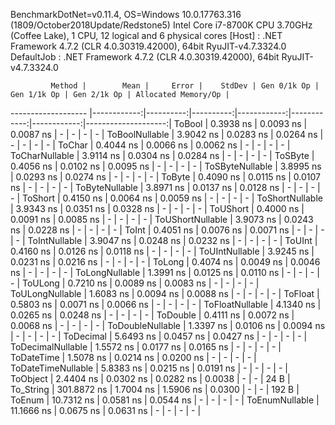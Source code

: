 
BenchmarkDotNet=v0.11.4, OS=Windows 10.0.17763.316 (1809/October2018Update/Redstone5)
Intel Core i7-8700K CPU 3.70GHz (Coffee Lake), 1 CPU, 12 logical and 6 physical cores
  [Host]     : .NET Framework 4.7.2 (CLR 4.0.30319.42000), 64bit RyuJIT-v4.7.3324.0
  DefaultJob : .NET Framework 4.7.2 (CLR 4.0.30319.42000), 64bit RyuJIT-v4.7.3324.0


             Method |        Mean |     Error |    StdDev | Gen 0/1k Op | Gen 1/1k Op | Gen 2/1k Op | Allocated Memory/Op |
------------------- |------------:|----------:|----------:|------------:|------------:|------------:|--------------------:|
             ToBool |   0.3938 ns | 0.0093 ns | 0.0087 ns |           - |           - |           - |                   - |
     ToBoolNullable |   3.9042 ns | 0.0283 ns | 0.0264 ns |           - |           - |           - |                   - |
             ToChar |   0.4044 ns | 0.0066 ns | 0.0062 ns |           - |           - |           - |                   - |
     ToCharNullable |   3.9114 ns | 0.0304 ns | 0.0284 ns |           - |           - |           - |                   - |
            ToSByte |   0.4056 ns | 0.0102 ns | 0.0095 ns |           - |           - |           - |                   - |
    ToSByteNullable |   3.8995 ns | 0.0293 ns | 0.0274 ns |           - |           - |           - |                   - |
             ToByte |   0.4090 ns | 0.0115 ns | 0.0107 ns |           - |           - |           - |                   - |
     ToByteNullable |   3.8971 ns | 0.0137 ns | 0.0128 ns |           - |           - |           - |                   - |
            ToShort |   0.4150 ns | 0.0064 ns | 0.0059 ns |           - |           - |           - |                   - |
    ToShortNullable |   3.9343 ns | 0.0351 ns | 0.0328 ns |           - |           - |           - |                   - |
           ToUShort |   0.4000 ns | 0.0091 ns | 0.0085 ns |           - |           - |           - |                   - |
   ToUShortNullable |   3.9073 ns | 0.0243 ns | 0.0228 ns |           - |           - |           - |                   - |
              ToInt |   0.4051 ns | 0.0076 ns | 0.0071 ns |           - |           - |           - |                   - |
      ToIntNullable |   3.9047 ns | 0.0248 ns | 0.0232 ns |           - |           - |           - |                   - |
             ToUInt |   0.4160 ns | 0.0126 ns | 0.0118 ns |           - |           - |           - |                   - |
     ToUIntNullable |   3.9245 ns | 0.0231 ns | 0.0216 ns |           - |           - |           - |                   - |
             ToLong |   0.4074 ns | 0.0049 ns | 0.0046 ns |           - |           - |           - |                   - |
     ToLongNullable |   1.3991 ns | 0.0125 ns | 0.0110 ns |           - |           - |           - |                   - |
            ToULong |   0.7210 ns | 0.0089 ns | 0.0083 ns |           - |           - |           - |                   - |
    ToULongNullable |   1.6083 ns | 0.0094 ns | 0.0088 ns |           - |           - |           - |                   - |
            ToFloat |   0.5803 ns | 0.0071 ns | 0.0066 ns |           - |           - |           - |                   - |
    ToFloatNullable |   4.1340 ns | 0.0265 ns | 0.0248 ns |           - |           - |           - |                   - |
           ToDouble |   0.4111 ns | 0.0072 ns | 0.0068 ns |           - |           - |           - |                   - |
   ToDoubleNullable |   1.3397 ns | 0.0106 ns | 0.0094 ns |           - |           - |           - |                   - |
          ToDecimal |   5.6493 ns | 0.0457 ns | 0.0427 ns |           - |           - |           - |                   - |
  ToDecimalNullable |   1.5572 ns | 0.0177 ns | 0.0165 ns |           - |           - |           - |                   - |
         ToDateTime |   1.5078 ns | 0.0214 ns | 0.0200 ns |           - |           - |           - |                   - |
 ToDateTimeNullable |   5.8383 ns | 0.0215 ns | 0.0191 ns |           - |           - |           - |                   - |
           ToObject |   2.4404 ns | 0.0302 ns | 0.0282 ns |      0.0038 |           - |           - |                24 B |
          To_String | 301.8872 ns | 1.7004 ns | 1.5906 ns |      0.0300 |           - |           - |               192 B |
             ToEnum |  10.7312 ns | 0.0581 ns | 0.0544 ns |           - |           - |           - |                   - |
     ToEnumNullable |  11.1666 ns | 0.0675 ns | 0.0631 ns |           - |           - |           - |                   - |
